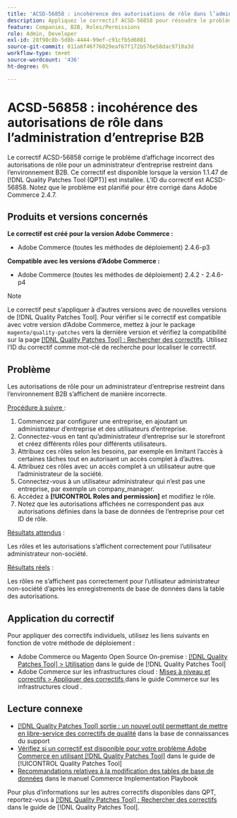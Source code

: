 ```yaml
---
title: 'ACSD-56858 : incohérence des autorisations de rôle dans l’administration d’entreprise B2B'
description: Appliquez le correctif ACSD-56858 pour résoudre le problème d’Adobe Commerce où les autorisations de rôle s’affichent incorrectement pour un administrateur d’entreprise restreint dans l’environnement B2B.
feature: Companies, B2B, Roles/Permissions
role: Admin, Developer
exl-id: 28f90c8b-5d8b-4444-99ef-c91cfb5d6081
source-git-commit: 011a6f46f76029eaf67f172b576e58dac9710a3d
workflow-type: tm+mt
source-wordcount: '436'
ht-degree: 0%

---
```


# ACSD-56858 : incohérence des autorisations de rôle dans l’administration d’entreprise B2B

Le correctif ACSD-56858 corrige le problème d’affichage incorrect des autorisations de rôle pour un administrateur d’entreprise restreint dans l’environnement B2B. Ce correctif est disponible lorsque la version 1.1.47 de [!DNL Quality Patches Tool (QPT)] est installée. L’ID du correctif est ACSD-56858. Notez que le problème est planifié pour être corrigé dans Adobe Commerce 2.4.7.

## Produits et versions concernés

**Le correctif est créé pour la version Adobe Commerce :**

* Adobe Commerce (toutes les méthodes de déploiement) 2.4.6-p3

**Compatible avec les versions d’Adobe Commerce :**

* Adobe Commerce (toutes les méthodes de déploiement) 2.4.2 - 2.4.6-p4

>[!NOTE]
>
>Le correctif peut s’appliquer à d’autres versions avec de nouvelles versions de [!DNL Quality Patches Tool]. Pour vérifier si le correctif est compatible avec votre version d’Adobe Commerce, mettez à jour le package `magento/quality-patches` vers la dernière version et vérifiez la compatibilité sur la page [[!DNL Quality Patches Tool] : Rechercher des correctifs](https://experienceleague.adobe.com/tools/commerce-quality-patches/index.html?lang=fr). Utilisez l’ID du correctif comme mot-clé de recherche pour localiser le correctif.

## Problème

Les autorisations de rôle pour un administrateur d’entreprise restreint dans l’environnement B2B s’affichent de manière incorrecte.

<u>Procédure à suivre </u> :

1. Commencez par configurer une entreprise, en ajoutant un administrateur d’entreprise et des utilisateurs d’entreprise.
1. Connectez-vous en tant qu’administrateur d’entreprise sur le storefront et créez différents rôles pour différents utilisateurs.
1. Attribuez ces rôles selon les besoins, par exemple en limitant l’accès à certaines tâches tout en autorisant un accès complet à d’autres.
1. Attribuez ces rôles avec un accès complet à un utilisateur autre que l’administrateur de la société.
1. Connectez-vous à un utilisateur administrateur qui n’est pas une entreprise, par exemple un company_manager.
1. Accédez à **[!UICONTROL Roles and permission]** et modifiez le rôle.
1. Notez que les autorisations affichées ne correspondent pas aux autorisations définies dans la base de données de l’entreprise pour cet ID de rôle.

<u>Résultats attendus</u> :

Les rôles et les autorisations s’affichent correctement pour l’utilisateur administrateur non-société.

<u>Résultats réels</u> :

Les rôles ne s’affichent pas correctement pour l’utilisateur administrateur non-société d’après les enregistrements de base de données dans la table des autorisations.

## Application du correctif

Pour appliquer des correctifs individuels, utilisez les liens suivants en fonction de votre méthode de déploiement :

* Adobe Commerce ou Magento Open Source On-premise : [[!DNL Quality Patches Tool] > Utilisation](/help/tools/quality-patches-tool/usage.md) dans le guide de [!DNL Quality Patches Tool]
* Adobe Commerce sur les infrastructures cloud : [ Mises à niveau et correctifs > Appliquer des correctifs ](https://experienceleague.adobe.com/docs/commerce-cloud-service/user-guide/develop/upgrade/apply-patches.html?lang=fr) dans le guide Commerce sur les infrastructures cloud .

## Lecture connexe

* [[!DNL Quality Patches Tool] sortie : un nouvel outil permettant de mettre en libre-service des correctifs de qualité](https://experienceleague.adobe.com/fr/docs/commerce-operations/tools/quality-patches-tool/quality-patches-tool-to-self-serve-quality-patches) dans la base de connaissances du support
* [Vérifiez si un correctif est disponible pour votre problème Adobe Commerce en utilisant [!DNL Quality Patches Tool]](/help/tools/quality-patches-tool/patches-available-in-qpt/check-patch-for-magento-issue-with-magento-quality-patches.md) dans le guide de [!UICONTROL Quality Patches Tool]
* [Recommandations relatives à la modification des tables de base de données](https://experienceleague.adobe.com/fr/docs/commerce-operations/implementation-playbook/best-practices/development/modifying-core-and-third-party-tables#why-adobe-recommends-avoiding-modifications) dans le manuel Commerce Implementation Playbook

Pour plus d’informations sur les autres correctifs disponibles dans QPT, reportez-vous à [[!DNL Quality Patches Tool] : Rechercher des correctifs](https://experienceleague.adobe.com/tools/commerce-quality-patches/index.html?lang=fr) dans le guide de [!DNL Quality Patches Tool].

